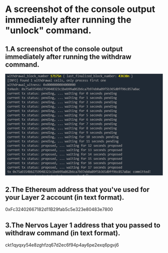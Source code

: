 # A screenshot of the console output immediately after running the "unlock" command.

## 1.A screenshot of the console output immediately after running the withdraw command.

![1.png](1.png)

## 2.The Ethereum address that you've used for your Layer 2 account (in text format).

0xFc32402667182d11B29fab5c5e323e80483e7800

## 3.The Nervos Layer 1 address that you passed to withdraw command (in text format).

ckt1qyqxy54e8zghfzq67d2ec6f94p4ay6pe2exq6pgvj6


